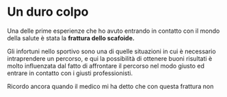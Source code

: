 # Un duro colpo

Una delle prime esperienze che ho avuto entrando in contatto con il mondo della salute è stata la **frattura dello scafoide.**

Gli infortuni nello sportivo sono una di quelle situazioni in cui è necessario intraprendere un percorso, e qui la possibilità di ottenere buoni risultati è molto influenzata dal fatto di affrontare il percorso nel modo giusto ed entrare in contatto con i giusti professionisti.

Ricordo ancora quando il medico mi ha detto che con questa frattura non 


<!--stackedit_data:
eyJoaXN0b3J5IjpbLTczNDU5MTk5MiwtNTk4ODc1MDMyXX0=
-->